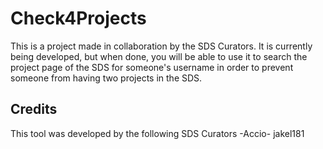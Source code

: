 # Check4Projects
This is a project made in collaboration by the SDS Curators. It is currently being developed, but when done, you will be able to use it to search the project page of the SDS for someone's username in order to prevent someone from having two projects in the SDS.
## Credits
This tool was developed by the following SDS Curators
-Accio-
jakel181
